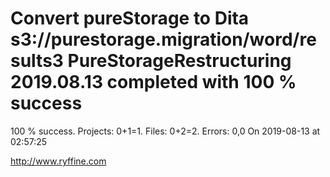 # Convert pureStorage to Dita s3://purestorage.migration/word/results3 PureStorageRestructuring 2019.08.13 completed with 100 % success

100 % success. Projects: 0+1=1.  Files: 0+2=2. Errors: 0,0  On 2019-08-13 at 02:57:25





http://www.ryffine.com
